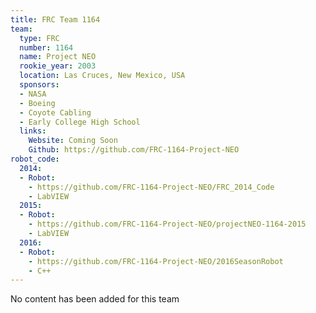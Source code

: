```yaml
---
title: FRC Team 1164
team:
  type: FRC
  number: 1164
  name: Project NEO
  rookie_year: 2003
  location: Las Cruces, New Mexico, USA
  sponsors:
  - NASA
  - Boeing
  - Coyote Cabling
  - Early College High School
  links:
    Website: Coming Soon
    Github: https://github.com/FRC-1164-Project-NEO
robot_code:
  2014:
  - Robot:
    - https://github.com/FRC-1164-Project-NEO/FRC_2014_Code
    - LabVIEW
  2015:
  - Robot:
    - https://github.com/FRC-1164-Project-NEO/projectNEO-1164-2015
    - LabVIEW
  2016:
  - Robot:
    - https://github.com/FRC-1164-Project-NEO/2016SeasonRobot
    - C++
---
```


No content has been added for this team